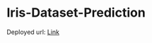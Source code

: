 ﻿# Iris-Dataset-Prediction

Deployed url: [Link](https://iris-dataset-prediction-techbot505.streamlit.app/)
